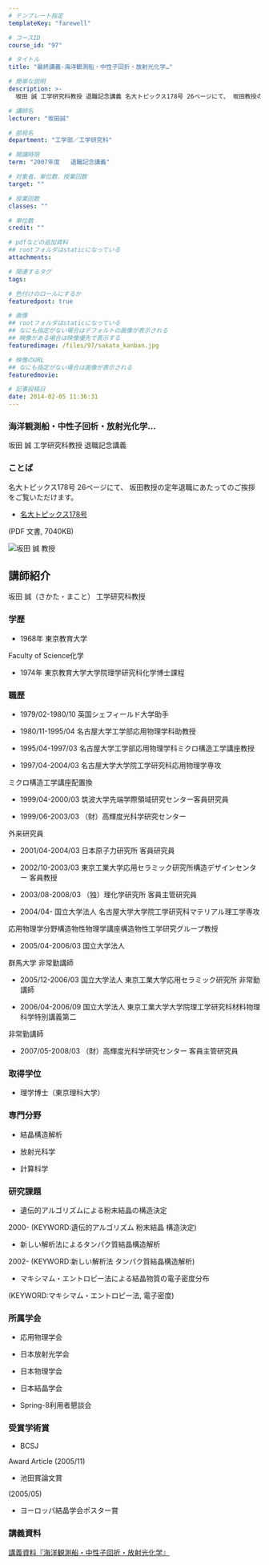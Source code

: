```yaml
---
# テンプレート指定
templateKey: "farewell"

# コースID
course_id: "97"

# タイトル
title: "最終講義-海洋観測船・中性子回折・放射光化学…"

# 簡単な説明
description: >-
  坂田 誠 工学研究科教授 退職記念講義 名大トピックス178号 26ページにて、 坂田教授の定年退職にあたってのご挨拶をご覧いただけます。   * [名大トピックス178号][1] (P...

# 講師名
lecturer: "坂田誠"

# 部局名
department: "工学部／工学研究科"

# 開講時限
term: "2007年度	退職記念講義"

# 対象者、単位数、授業回数
target: ""

# 授業回数
classes: ""

# 単位数
credit: ""

# pdfなどの追加資料
## rootフォルダはstaticになっている
attachments: 

# 関連するタグ
tags:

# 色付けのロールにするか
featuredpost: true

# 画像
## rootフォルダはstaticになっている
## なにも指定がない場合はデフォルトの画像が表示される
## 映像がある場合は映像優先で表示する
featuredimage: /files/97/sakata_kanban.jpg

# 映像のURL
## なにも指定がない場合は画像が表示される
featuredmovie: 

# 記事投稿日
date: 2014-02-05 11:36:31
---
```


### 海洋観測船・中性子回析・放射光化学…

坂田 誠 工学研究科教授 退職記念講義

### ことば

名大トピックス178号 26ページにて、 坂田教授の定年退職にあたってのご挨拶をご覧いただけます。

* [名大トピックス178号][1]

(PDF 文書, 7040KB)

[1]: http://www.nagoya-u.ac.jp/about-nu/public-relations/publication/upload_images/no178.pdf

![坂田 誠 教授](/files/97/sakata_kao.jpg) 

## 講師紹介

坂田 誠（さかた・まこと） 工学研究科教授

### 学歴

* 1968年 東京教育大学

Faculty of Science化学

* 1974年 東京教育大学大学院理学研究科化学博士課程

### 職歴

* 1979/02-1980/10 英国シェフィールド大学助手

* 1980/11-1995/04 名古屋大学工学部応用物理学科助教授

* 1995/04-1997/03 名古屋大学工学部応用物理学科ミクロ構造工学講座教授

* 1997/04-2004/03 名古屋大学大学院工学研究科応用物理学専攻

ミクロ構造工学講座配置換

* 1999/04-2000/03 筑波大学先端学際領域研究センター客員研究員

* 1999/06-2003/03 （財）高輝度光科学研究センター

外来研究員

* 2001/04-2004/03 日本原子力研究所 客員研究員

* 2002/10-2003/03 東京工業大学応用セラミック研究所構造デザインセンター 客員教授

* 2003/08-2008/03 （独）理化学研究所 客員主管研究員

* 2004/04- 国立大学法人 名古屋大学大学院工学研究科マテリアル理工学専攻

応用物理学分野構造物性物理学講座構造物性工学研究グループ教授

* 2005/04-2006/03 国立大学法人

群馬大学 非常勤講師

* 2005/12-2006/03 国立大学法人 東京工業大学応用セラミック研究所 非常勤講師

* 2006/04-2006/09 国立大学法人 東京工業大学大学院理工学研究科材料物理科学特別講義第二

非常勤講師

* 2007/05-2008/03 （財）高輝度光科学研究センター 客員主管研究員

### 取得学位

* 理学博士（東京理科大学）

### 専門分野

* 結晶構造解析

* 放射光科学

* 計算科学

### 研究課題

* 遺伝的アルゴリズムによる粉末結晶の構造決定

2000- (KEYWORD:遺伝的アルゴリズム 粉末結晶 構造決定)

* 新しい解析法によるタンパク質結晶構造解析

2002- (KEYWORD:新しい解析法 タンパク質結晶構造解析)

* マキシマム・エントロピー法による結晶物質の電子密度分布

(KEYWORD:マキシマム・エントロピー法, 電子密度)

### 所属学会

* 応用物理学会

* 日本放射光学会

* 日本物理学会

* 日本結晶学会

* Spring-8利用者懇談会

### 受賞学術賞

* BCSJ

Award Article (2005/11)

* 池田賞論文賞

(2005/05)

* ヨーロッパ結晶学会ポスター賞

### 講義資料

[講義資料『海洋観測船・中性子回折・放射光化学』](/files/97/sakata_lect.pdf) 


